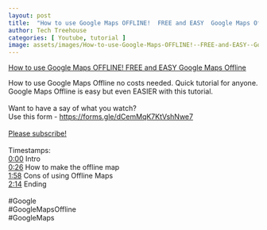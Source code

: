 ```yaml
---
layout: post
title:  "How to use Google Maps OFFLINE!  FREE and EASY  Google Maps Offline "
author: Tech Treehouse
categories: [ Youtube, tutorial ]
image: assets/images/How-to-use-Google-Maps-OFFLINE!--FREE-and-EASY--Google-Maps-Offline-.jpg
---
```


[How to use Google Maps OFFLINE!  FREE and EASY  Google Maps Offline ](https://youtube.com/watch?v=pkPCTS8r_IE)

How to use Google Maps Offline no costs needed. Quick tutorial for anyone. Google Maps Offline is easy but even EASIER with this tutorial.<br><br>Want to have a say of what you watch?<br>Use this form - https://forms.gle/dCemMqK7KtVshNwe7<br><br>[Please subscribe!](https://youtube.com/techtreehouse/?sub_confirmation=1)<br><br>Timestamps:<br>[0:00](https://youtube.com/watch?v=pkPCTS8r_IE&t=0) Intro<br>[0:26](https://youtube.com/watch?v=pkPCTS8r_IE&t=26) How to make the offline map<br>[1:58](https://youtube.com/watch?v=pkPCTS8r_IE&t=118) Cons of using Offline Maps<br>[2:14](https://youtube.com/watch?v=pkPCTS8r_IE&t=134) Ending<br><br>#Google<br>#GoogleMapsOffline<br>#GoogleMaps
